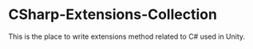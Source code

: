 # CSharp-Extensions-Collection
This is the place to write extensions method related to C# used in Unity.

